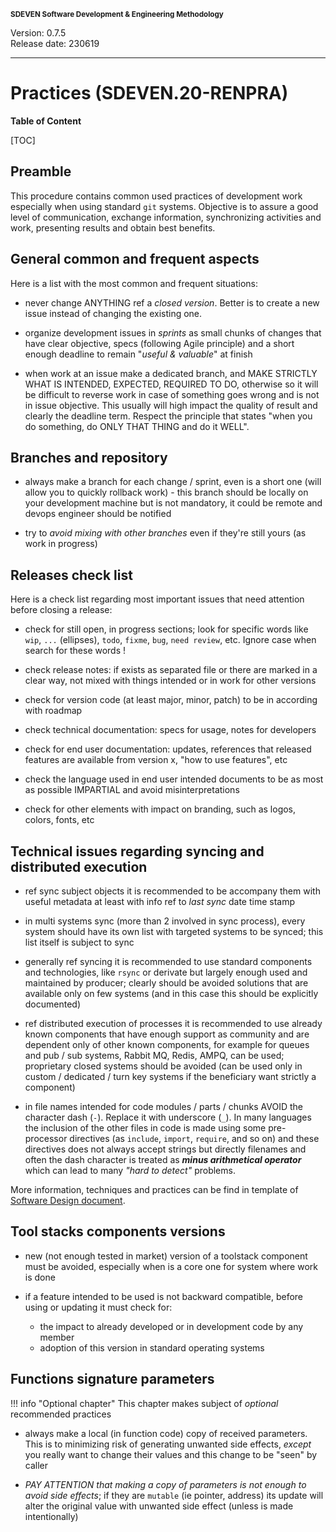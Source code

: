 <small>**SDEVEN Software Development & Engineering Methodology**</small>

Version: 0.7.5<br>
Release date: 230619

***

# Practices (SDEVEN.20-RENPRA)

**Table of Content**

[TOC]


## Preamble

This procedure contains common used practices of development work especially when using standard `git` systems. Objective is to assure a good level of communication, exchange information, synchronizing activities and work, presenting results and obtain best benefits.



## General common and frequent aspects

Here is a list with the most common and frequent situations:

* never change ANYTHING ref a *closed version*. Better is to create a new issue instead of changing the existing one.

* organize development issues in *sprints* as small chunks of changes that have clear objective, specs (following Agile principle) and a short enough deadline to remain "*useful & valuable*" at finish

* when work at an issue make a dedicated branch, and MAKE STRICTLY WHAT IS INTENDED, EXPECTED,  REQUIRED TO DO, otherwise so it will be difficult to reverse work in case of something goes wrong and is not in issue objective. This usually will high impact the quality of result and clearly the deadline term. Respect the principle that states "when you do something, do ONLY THAT THING and do it WELL".



## Branches and repository

* always make a branch for each change / sprint, even is a short one (will allow you to quickly rollback work) - this branch should be locally on your development machine but is not mandatory, it could be remote and devops engineer should be notified

* try to *avoid mixing with other branches* even if they're still yours (as work in progress)





## Releases check list

Here is a check list regarding most important issues that need attention before closing a release:

* check for still open, in progress sections; look for specific words like `wip`, `...` (ellipses), `todo`, `fixme`, `bug`, `need review`, etc. Ignore case when search for these words !

* check release notes: if exists as separated file or there are marked in a clear way, not mixed with things intended or in work for other versions

* check for version code (at least major, minor, patch) to be in according with roadmap

* check technical documentation: specs for usage, notes for developers

* check for end user documentation: updates, references that released features are available from version x, "how to use features", etc

* check the language used in end user intended documents to be as most as possible IMPARTIAL and avoid misinterpretations

* check for other elements with impact on branding, such as logos, colors, fonts, etc



## Technical issues regarding syncing and distributed execution

* ref sync subject objects it is recommended to be accompany them with useful metadata at least with info ref to *last sync* date time stamp

* in multi systems sync (more than 2 involved in sync process), every system should have its own list with targeted systems to be synced; this list itself is subject to sync

* generally ref syncing it is recommended to use standard components and technologies, like `rsync` or derivate but largely enough used and maintained by producer; clearly should be avoided solutions that are available only on few systems (and in this case this should be explicitly documented)

* ref distributed execution of processes it is recommended to use already known components that have enough support as community and are dependent only of other known components, for example for queues and pub / sub systems, Rabbit MQ, Redis, AMPQ, can be used; proprietary closed systems should be avoided (can be used only in custom / dedicated / turn key systems if the beneficiary want strictly a component)

* in file names intended for code modules / parts / chunks AVOID the character dash (`-`). Replace it with underscore (`_`). In many languages the inclusion of the other files in code is made using some pre-processor directives (as `include`, `import`, `require`, and so on) and these directives does not always accept strings but directly filenames and often the dash character is treated as ***minus arithmetical operator*** which can lead to many *"hard to detect"* problems.

More information, techniques and practices can be find in template of [Software Design document](Appendix_B_DSGN_Content_Index.md).



## Tool stacks components versions

* new (not enough tested in market) version of a toolstack component must be avoided, especially when is a core one for system where work is done

* if a feature intended to be used is not backward compatible, before using or updating it must check for:
    * the impact to already developed or in development code by any member
    * adoption of this version in standard operating systems



## Functions signature parameters

!!! info "Optional chapter"
    This chapter makes subject of *optional* recommended practices

* always make a local (in function code) copy of received parameters. This is to minimizing risk of generating unwanted side effects, *except* you really want to change their values and this change to be "seen" by caller

* *PAY ATTENTION that making a copy of parameters is not enough to avoid side effects*; if they are `mutable` (ie pointer, address) its update will alter the original value with unwanted side effect (unless is made intentionally)




